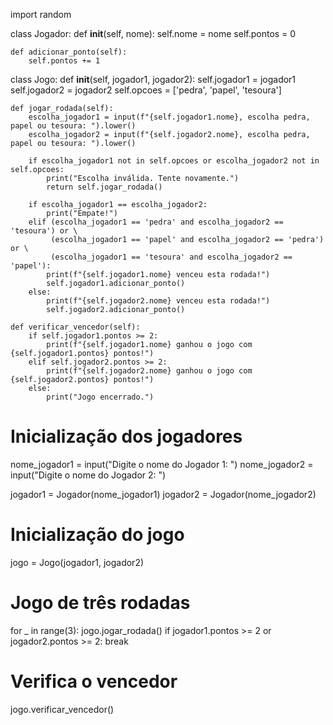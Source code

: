 
import random

class Jogador:
    def __init__(self, nome):
        self.nome = nome
        self.pontos = 0

    def adicionar_ponto(self):
        self.pontos += 1

class Jogo:
    def __init__(self, jogador1, jogador2):
        self.jogador1 = jogador1
        self.jogador2 = jogador2
        self.opcoes = ['pedra', 'papel', 'tesoura']

    def jogar_rodada(self):
        escolha_jogador1 = input(f"{self.jogador1.nome}, escolha pedra, papel ou tesoura: ").lower()
        escolha_jogador2 = input(f"{self.jogador2.nome}, escolha pedra, papel ou tesoura: ").lower()

        if escolha_jogador1 not in self.opcoes or escolha_jogador2 not in self.opcoes:
            print("Escolha inválida. Tente novamente.")
            return self.jogar_rodada()

        if escolha_jogador1 == escolha_jogador2:
            print("Empate!")
        elif (escolha_jogador1 == 'pedra' and escolha_jogador2 == 'tesoura') or \
             (escolha_jogador1 == 'papel' and escolha_jogador2 == 'pedra') or \
             (escolha_jogador1 == 'tesoura' and escolha_jogador2 == 'papel'):
            print(f"{self.jogador1.nome} venceu esta rodada!")
            self.jogador1.adicionar_ponto()
        else:
            print(f"{self.jogador2.nome} venceu esta rodada!")
            self.jogador2.adicionar_ponto()

    def verificar_vencedor(self):
        if self.jogador1.pontos >= 2:
            print(f"{self.jogador1.nome} ganhou o jogo com {self.jogador1.pontos} pontos!")
        elif self.jogador2.pontos >= 2:
            print(f"{self.jogador2.nome} ganhou o jogo com {self.jogador2.pontos} pontos!")
        else:
            print("Jogo encerrado.")

# Inicialização dos jogadores
nome_jogador1 = input("Digite o nome do Jogador 1: ")
nome_jogador2 = input("Digite o nome do Jogador 2: ")

jogador1 = Jogador(nome_jogador1)
jogador2 = Jogador(nome_jogador2)

# Inicialização do jogo
jogo = Jogo(jogador1, jogador2)

# Jogo de três rodadas
for _ in range(3):
    jogo.jogar_rodada()
    if jogador1.pontos >= 2 or jogador2.pontos >= 2:
        break

# Verifica o vencedor
jogo.verificar_vencedor()
